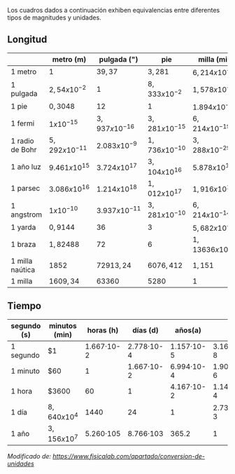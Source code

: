 Los cuadros dados a continuación exhiben equivalencias entre diferentes tipos de magnitudes y unidades. 

## Longitud

|                 | metro (m)           | pulgada (")       | pie         | milla (mi)  |
| --------------- | -----------         | -----------       | ----------- | ----------- |
| 1 metro     | $1$                 | $39,37$           | $3,281$       | $6,214x10^{-4}$  |
| 1 pulgada   | $2,54 x10^{-2}$     | $1$               | $8,333x10^{-2}$  | $1,578x10^{-5}$  |
| 1 pie           | $0,3048$            | $12$              | $1$           | $1.894x10^{-4}$  |
| 1 fermi         | $1 x10^{-15}$       | $3,937x10^{-16}$  | $3,281x10^{-15}$ | $6,214x10^{-19}$ |
| 1 radio de Bohr | $5,292 x10^{-11}$   | $2.083x10^{-9}$   | $1,736x10^{-10}$ | $3,288x10^{-29}$ |
| 1 año luz       | $9.461 x10^{15}$    | $3.724x10^{17}$   | $3,104x10^{16}$  | $5.878x10^{12}$  |
| 1 parsec        | $3.086x10^{16}$     | $1.214x10^{18}$   | $1,012x10^{17}$  | $1,916x10^{13}$  |
| 1 angstrom      | $1 x10^{-10}$       | $3.937x10^{-11}$  | $3,281x10^{-10}$ | $6,214x10^{-14}$ |
| 1 yarda         | $0,9144$            | $36$              | $3$           | $5,682x10^{-4}$  |
| 1 braza         | $1,82488$           | $72$              | $6$           | $1,13636 x10^{-3}$       |
| 1 milla naútica | $1852$              | $72913,24$        | $6076,412$    | $1,151$       |
| 1 milla         | $1609,34$           | $63360$           | $5280$        | $1$           |



## Tiempo

| segundo (s) | minutos (min) | horas (h)  | días (d)   | años(a)    |            |
| ----------- | ------------- | ---------- | ---------- | ---------- | ---------- |
| 1 segundo   | $1             | 1.667·10-2 | 2.778·10-4 | 1.157·10-5 | 3.169·10-8 |
| 1 minuto    | $60            | 1          | 1.667·10-2 | 6.994·10-4 | 1.901·10-6 |
| 1 hora      | $3600          | 60         | 1          | 4.167·10-2 | 1.141·10-4 |
| 1 día       | $8,640x10^{4}$     | 1440       | 24         | 1          | 2.738·10-3 |
| 1 año       | $3,156x10^{7}$     | 5.260·105  | 8.766·103  | 365.2      | 1          |

_Modificado de: https://www.fisicalab.com/apartado/conversion-de-unidades_